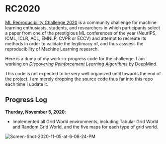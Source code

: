 # RC2020

[ML Reproducibility Challenge 2020](https://paperswithcode.com/rc2020) is a community challenge for machine learning enthusiasts, students, and researchers in which participants select a paper from one of the prestigious ML conferences of the year (NeurIPS, ICML, ICLR, ACL, EMNLP, CVPR or ECCV) and attempt to recreate its methods in order to validate the legitimacy of, and thus asssess the reproducibility of Machine Learning research.

Here is a dump of my work-in-progress code for the challenge. I am working on [*Discovering Reinforcement Learning Algorithms*](https://arxiv.org/pdf/2007.08794v1.pdf) by [DeepMind](https://deepmind.com/research/publications/Discovering-Reinforcement-Learning-Algorithms).

This code is not expected to be very well organized until towards the end of the project. I am merely dropping the source code thus far into this repo each time I update it.

## Progress Log
**Thurday, November 5, 2020**:
* Implemented all Grid World environments, including Tabular Grid World and Random Grid World, and the five maps for each type of grid world.
<img src="https://i.ibb.co/QMmJzZ5/Screen-Shot-2020-11-05-at-6-08-24-PM.png" alt="Screen-Shot-2020-11-05-at-6-08-24-PM" border="0">

